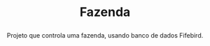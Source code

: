 # <p align="center">Fazenda

<p align="center">Projeto que controla uma fazenda, usando banco de dados Fifebird. 
  
